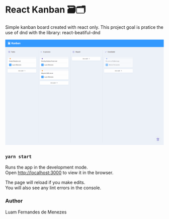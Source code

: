# React Kanban 🗃🗂

Simple kanban board created with react only.
This project goal is pratice the use of dnd with the library: react-beatiful-dnd

![](kanban.gif)

### `yarn start`

Runs the app in the development mode.<br />
Open [http://localhost:3000](http://localhost:3000) to view it in the browser.

The page will reload if you make edits.<br />
You will also see any lint errors in the console.

### Author

Luam Fernandes de Menezes
